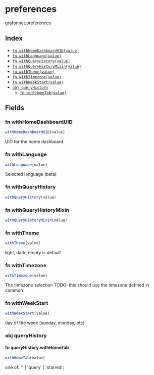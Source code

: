 # preferences

grafonnet.preferences

## Index

* [`fn withHomeDashboardUID(value)`](#fn-withhomedashboarduid)
* [`fn withLanguage(value)`](#fn-withlanguage)
* [`fn withQueryHistory(value)`](#fn-withqueryhistory)
* [`fn withQueryHistoryMixin(value)`](#fn-withqueryhistorymixin)
* [`fn withTheme(value)`](#fn-withtheme)
* [`fn withTimezone(value)`](#fn-withtimezone)
* [`fn withWeekStart(value)`](#fn-withweekstart)
* [`obj queryHistory`](#obj-queryhistory)
  * [`fn withHomeTab(value)`](#fn-queryhistorywithhometab)

## Fields

### fn withHomeDashboardUID

```ts
withHomeDashboardUID(value)
```

UID for the home dashboard

### fn withLanguage

```ts
withLanguage(value)
```

Selected language (beta)

### fn withQueryHistory

```ts
withQueryHistory(value)
```



### fn withQueryHistoryMixin

```ts
withQueryHistoryMixin(value)
```



### fn withTheme

```ts
withTheme(value)
```

light, dark, empty is default

### fn withTimezone

```ts
withTimezone(value)
```

The timezone selection
TODO: this should use the timezone defined in common

### fn withWeekStart

```ts
withWeekStart(value)
```

day of the week (sunday, monday, etc)

### obj queryHistory


#### fn queryHistory.withHomeTab

```ts
withHomeTab(value)
```

one of: '' | 'query' | 'starred';
